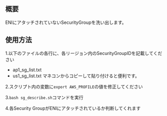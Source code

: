 ## 概要
ENIにアタッチされていないSecurityGroupを洗い出します。

## 使用方法
1.以下のファイルの各行に、各リージョン内のSecurityGroupIDを記載してください
- ap1_sg_list.txt
- us1_sg_list.txt
マネコンからコピーして貼り付けると便利です。

2.スクリプト内の変数に`export AWS_PROFILE`の値を修正してください

3.`bash sg_describe.sh`コマンドを実行

4.各Security GroupがENIにアタッチされているか判断してくれます